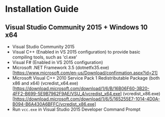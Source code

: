 # Installation Guide
## Visual Studio Community 2015 + Windows 10 x64
- Visual Studio Community 2015
- Visual C++ (Enabled in VS 2015 configuration) to provide basic compiling tools, such as 'cl.exe'
- Visual F# (Enabled in VS 2015 configuration) 
- Microsoft .NET Framework 3.5 (dotnetfx35.exe)[https://www.microsoft.com/en-us/Download/confirmation.aspx?id=21]
- Microsoft Visual C++ 2010 Service Pack 1 Redistributable Package (both x86 and x64) (vcredist_x64.exe)[https://download.microsoft.com/download/1/6/B/16B06F60-3B20-4FF2-B699-5E9B7962F9AE/VSU_4/vcredist_x64.exe] (vcredist_x86.exe)[https://download.microsoft.com/download/1/6/5/165255E7-1014-4D0A-B094-B6A430A6BFFC/vcredist_x86.exe]
- Run `vcc.exe` in Visual Studio 2015 Developer Command Prompt 